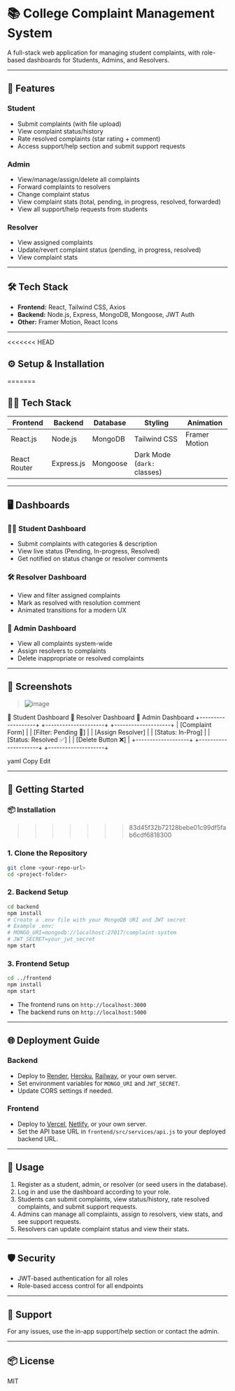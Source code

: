 # 📚 College Complaint Management System

A full-stack web application for managing student complaints, with role-based dashboards for Students, Admins, and Resolvers.

---

## 🚀 Features

### Student
- Submit complaints (with file upload)
- View complaint status/history
- Rate resolved complaints (star rating + comment)
- Access support/help section and submit support requests

### Admin
- View/manage/assign/delete all complaints
- Forward complaints to resolvers
- Change complaint status
- View complaint stats (total, pending, in progress, resolved, forwarded)
- View all support/help requests from students

### Resolver
- View assigned complaints
- Update/revert complaint status (pending, in progress, resolved)
- View complaint stats

---

## 🛠️ Tech Stack

- **Frontend:** React, Tailwind CSS, Axios
- **Backend:** Node.js, Express, MongoDB, Mongoose, JWT Auth
- **Other:** Framer Motion, React Icons

---

<<<<<<< HEAD
## ⚙️ Setup & Installation
=======
## 🧑‍💻 Tech Stack

| Frontend | Backend | Database | Styling | Animation |
|----------|---------|----------|---------|-----------|
| React.js | Node.js | MongoDB  | Tailwind CSS | Framer Motion |
| React Router | Express.js | Mongoose | Dark Mode (`dark:` classes) | |

---

## 🖥️ Dashboards

### 👨‍🎓 Student Dashboard
- Submit complaints with categories & description
- View live status (Pending, In-progress, Resolved)
- Get notified on status change or resolver comments

### 🛠️ Resolver Dashboard
- View and filter assigned complaints
- Mark as resolved with resolution comment
- Animated transitions for a modern UX

### 👑 Admin Dashboard
- View all complaints system-wide
- Assign resolvers to complaints
- Delete inappropriate or resolved complaints

---

## 📸 Screenshots

> ![image](https://github.com/user-attachments/assets/65c0c486-8de6-4144-b865-3f97ebf7dcaf)


📍 Student Dashboard 📍 Resolver Dashboard 📍 Admin Dashboard
+-------------------+ +---------------------+ +--------------------+
| [Complaint Form] | | [Filter: Pending 🔽] | | [Assign Resolver] |
| [Status: In-Prog] | | [Status: Resolved ✅] | | [Delete Button ❌] |
+-------------------+ +---------------------+ +--------------------+

yaml
Copy
Edit

---

## 🧪 Getting Started

### 📦 Installation
>>>>>>> 83d45f32b72128bebe01c99df5fab6cdf6818300

### 1. **Clone the Repository**
```bash
git clone <your-repo-url>
cd <project-folder>
```

### 2. **Backend Setup**
```bash
cd backend
npm install
# Create a .env file with your MongoDB URI and JWT secret
# Example .env:
# MONGO_URI=mongodb://localhost:27017/complaint-system
# JWT_SECRET=your_jwt_secret
npm start
```

### 3. **Frontend Setup**
```bash
cd ../frontend
npm install
npm start
```
- The frontend runs on `http://localhost:3000`
- The backend runs on `http://localhost:5000`

---

## 🌐 Deployment Guide

### **Backend**
- Deploy to [Render](https://render.com/), [Heroku](https://heroku.com/), [Railway](https://railway.app/), or your own server.
- Set environment variables for `MONGO_URI` and `JWT_SECRET`.
- Update CORS settings if needed.

### **Frontend**
- Deploy to [Vercel](https://vercel.com/), [Netlify](https://netlify.com/), or your own server.
- Set the API base URL in `frontend/src/services/api.js` to your deployed backend URL.

---

## 📝 Usage

1. Register as a student, admin, or resolver (or seed users in the database).
2. Log in and use the dashboard according to your role.
3. Students can submit complaints, view status/history, rate resolved complaints, and submit support requests.
4. Admins can manage all complaints, assign to resolvers, view stats, and see support requests.
5. Resolvers can update complaint status and view their stats.

---

## 🛡️ Security

- JWT-based authentication for all roles
- Role-based access control for all endpoints

---

## 📧 Support

For any issues, use the in-app support/help section or contact the admin.

---

## 📦 License

MIT
